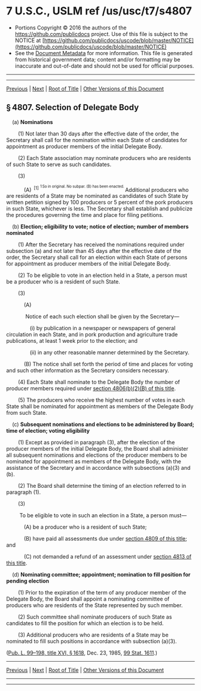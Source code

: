 ---
---

# 7 U.S.C., USLM ref /us/usc/t7/s4807

* Portions Copyright © 2016 the authors of the https://github.com/publicdocs project.
  Use of this file is subject to the NOTICE at [https://github.com/publicdocs/uscode/blob/master/NOTICE](https://github.com/publicdocs/uscode/blob/master/NOTICE)
* See the [Document Metadata](././../../../..//README.md) for more information.
  This file is generated from historical government data; content and/or formatting may be inaccurate and out-of-date and should not be used for official purposes.

----------
----------

[Previous](./../../../..//us/usc/t7/ch79/m__us_usc_t7_s4806.md) | [Next](./../../../..//us/usc/t7/ch79/m__us_usc_t7_s4808.md) | [Root of Title](./../../../../) | [Other Versions of this Document](https://publicdocs.github.io/go/links?ns=uslm&ref=%2Fus%2Fusc%2Ft7%2Fs4807)

## § 4807. Selection of Delegate Body

    (a) __Nominations__ 

        (1) Not later than 30 days after the effective date of the order, the Secretary shall call for the nomination within each State of candidates for appointment as producer members of the initial Delegate Body.

        (2) Each State association may nominate producers who are residents of such State to serve as such candidates.

        (3)

            (A)  <sup>\[1\]</sup>  <sup><sup> 1 So in original. No subpar. (B) has been enacted. </sup></sup>  Additional producers who are residents of a State may be nominated as candidates of such State by written petition signed by 100 producers or 5 percent of the pork producers in such State, whichever is less. The Secretary shall establish and publicize the procedures governing the time and place for filing petitions.

    (b) __Election; eligibility to vote; notice of election; number of members nominated__ 

        (1) After the Secretary has received the nominations required under subsection (a) and not later than 45 days after the effective date of the order, the Secretary shall call for an election within each State of persons for appointment as producer members of the initial Delegate Body.

        (2) To be eligible to vote in an election held in a State, a person must be a producer who is a resident of such State.

        (3)

            (A)

             Notice of each such election shall be given by the Secretary—

                (i) by publication in a newspaper or newspapers of general circulation in each State, and in pork production and agriculture trade publications, at least 1 week prior to the election; and

                (ii) in any other reasonable manner determined by the Secretary.

            (B) The notice shall set forth the period of time and places for voting and such other information as the Secretary considers necessary.

        (4) Each State shall nominate to the Delegate Body the number of producer members required under [section 4806(b)(2)(B) of this title][/us/usc/t7/s4806/b/2/B].

        (5) The producers who receive the highest number of votes in each State shall be nominated for appointment as members of the Delegate Body from such State.

    (c) __Subsequent nominations and elections to be administered by Board; time of election; voting eligibility__ 

        (1) Except as provided in paragraph (3), after the election of the producer members of the initial Delegate Body, the Board shall administer all subsequent nominations and elections of the producer members to be nominated for appointment as members of the Delegate Body, with the assistance of the Secretary and in accordance with subsections (a)(3) and (b).

        (2) The Board shall determine the timing of an election referred to in paragraph (1).

        (3)

         To be eligible to vote in such an election in a State, a person must—

            (A) be a producer who is a resident of such State;

            (B) have paid all assessments due under [section 4809 of this title][/us/usc/t7/s4809]; and

            (C) not demanded a refund of an assessment under [section 4813 of this title][/us/usc/t7/s4813].

    (d) __Nominating committee; appointment; nomination to fill position for pending election__ 

        (1) Prior to the expiration of the term of any producer member of the Delegate Body, the Board shall appoint a nominating committee of producers who are residents of the State represented by such member.

        (2) Such committee shall nominate producers of such State as candidates to fill the position for which an election is to be held.

        (3) Additional producers who are residents of a State may be nominated to fill such positions in accordance with subsection (a)(3).

([Pub. L. 99–198, title XVI, § 1618][/us/pl/99/198/s1618], Dec. 23, 1985, [99 Stat. 1611][/us/stat/99/1611].)

----------

[Previous](./../../../..//us/usc/t7/ch79/m__us_usc_t7_s4806.md) | [Next](./../../../..//us/usc/t7/ch79/m__us_usc_t7_s4808.md) | [Root of Title](./../../../../) | [Other Versions of this Document](https://publicdocs.github.io/go/links?ns=uslm&ref=%2Fus%2Fusc%2Ft7%2Fs4807)

----------
----------

[/us/usc/t7/s4806/b/2/B]: https://publicdocs.github.io/go/links?ns=uslm&ref=%2Fus%2Fusc%2Ft7%2Fs4806%2Fb%2F2%2FB
[/us/usc/t7/s4809]: https://publicdocs.github.io/go/links?ns=uslm&ref=%2Fus%2Fusc%2Ft7%2Fs4809
[/us/usc/t7/s4813]: https://publicdocs.github.io/go/links?ns=uslm&ref=%2Fus%2Fusc%2Ft7%2Fs4813
[/us/pl/99/198/s1618]: https://publicdocs.github.io/go/links?ns=uslm&ref=%2Fus%2Fpl%2F99%2F198%2Fs1618
[/us/stat/99/1611]: https://publicdocs.github.io/go/links?ns=uslm&ref=%2Fus%2Fstat%2F99%2F1611


